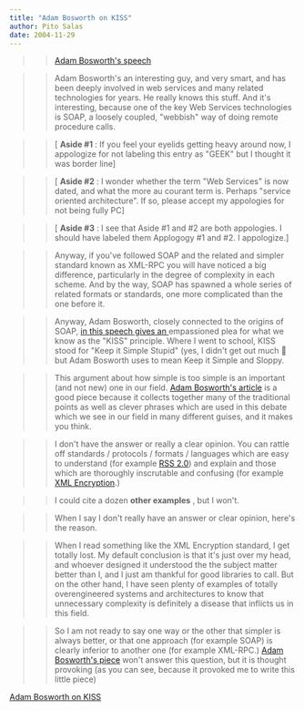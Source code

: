 ```yaml
---
title: "Adam Bosworth on KISS"
author: Pito Salas
date: 2004-11-29
---
```



>>

>> [Adam Bosworth's
speech](<http://www.adambosworth.net/archives/000031.html>)

>>

>> Adam Bosworth's an interesting guy, and very smart, and has been deeply
involved in web services and many related technologies for years. He really
knows this stuff. And it's interesting, because one of the key Web Services
technologies is SOAP, a loosely coupled, "webbish" way of doing remote
procedure calls.

>>

>> [ **Aside #1** : If you feel your eyelids getting heavy around now, I
appologize for not labeling this entry as "GEEK" but I thought it was border
line]

>>

>> [ **Aside #2** : I wonder whether the term "Web Services" is now dated, and
what the more au courant term is. Perhaps "service oriented architecture". If
so, please accept my appologies for not being fully PC]

>>

>> [ **Aside #3** : I see that Aside #1 and #2 are both appologies. I should
have labeled them Applogogy #1 and #2. I appologize.]

>>

>> Anyway, if you've followed SOAP and the related and simpler standard known
as XML-RPC you will have noticed a big difference, particularly in the degree
of complexity in each scheme. And by the way, SOAP has spawned a whole series
of related formats or standards, one more complicated than the one before it.

>>

>> Anyway, Adam Bosworth, closely connected to the origins of SOAP, [in this
speech gives an
](<http://www.adambosworth.net/archives/000031.html>)empassioned plea for what
we know as the "KISS" principle. Where I went to school, KISS stood for "Keep
it Simple Stupid" (yes, I didn't get out much 🙂 but Adam Bosworth uses to mean
Keep it Simple and Sloppy.

>>

>> This argument about how simple is too simple is an important (and not new)
one in our field. [Adam Bosworth's
article](<http://www.adambosworth.net/archives/000031.html>) is a good piece
because it collects together many of the traditional points as well as clever
phrases which are used in this debate which we see in our field in many
different guises, and it makes you think.

>>

>> I don't have the answer or really a clear opinion. You can rattle off
standards / protocols / formats / languages which are easy to understand (for
example [RSS 2.0](<http://blogs.law.harvard.edu/tech/rss>)) and explain and
those which are thoroughly inscrutable and confusing (for example [XML
Encryption](<http://www.w3.org/TR/xmlenc-core/>).)

>>

>> I could cite a dozen **other examples** , but I won't.

>>

>> When I say I don't really have an answer or clear opinion, here's the
reason.

>>

>> When I read something like the XML Encryption standard, I get totally lost.
My default conclusion is that it's just over my head, and whoever designed it
understood the the subject matter better than I, and I just am thankful for
good libraries to call. But on the other hand, I have seen plenty of examples
of totally overengineered systems and architectures to know that unnecessary
complexity is definitely a disease that inflicts us in this field.

>>

>> So I am not ready to say one way or the other that simpler is always
better, or that one approach (for example SOAP) is clearly inferior to another
one (for example XML-RPC.) [Adam Bosworth's
piece](<http://www.adambosworth.net/archives/000031.html>) won't answer this
question, but it is thought provoking (as you can see, because it provoked me
to write this little piece)


[Adam Bosworth on KISS](None)
